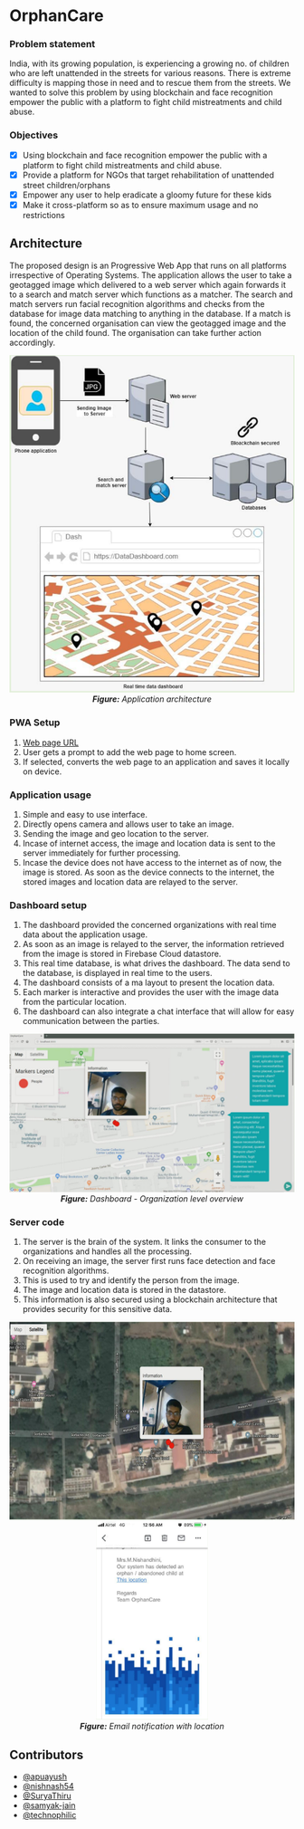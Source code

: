 # OrphanCare

### Problem statement

India, with its growing population, is experiencing a growing no. of children who are left unattended in the streets for various reasons. There is extreme difficulty is mapping those in need and to rescue them from the streets. We wanted to solve this problem by using blockchain and face recognition empower the public with a platform to fight child mistreatments and child abuse.

### Objectives

 - [x] Using blockchain and face recognition empower the public with a platform to fight child mistreatments and child abuse.
 - [x] Provide a platform for NGOs that target rehabilitation of unattended street children/orphans
 - [x] Empower any user to help eradicate a gloomy future for these kids
 - [x] Make it cross-platform so as to ensure maximum usage and no restrictions

## Architecture

The proposed design is an Progressive Web App that runs on all platforms irrespective of Operating Systems. The application allows the user to take a geotagged image which delivered to a web server which again forwards it to a search and match server which functions as a matcher. The search and match servers run facial recognition algorithms and checks from the database for image data matching to anything in the database. If a match is found, the concerned organisation can view the geotagged image and the location of the child found. The organisation can take further action accordingly.

<p align="center">
  <img src="./Images/architecture.png"><br>
  <i><b>Figure:</b> Application architecture</i>
</p>

### PWA Setup

1. [Web page URL](https://orphancare.netlify.com)
2. User gets a prompt to add the web page to home screen.
3. If selected, converts the web page to an application and saves it locally on device.

### Application usage

1. Simple and easy to use interface.
2. Directly opens camera and allows user to take an image.
3. Sending the image and geo location to the server.
4. Incase of internet access, the image and location data is sent to the server immediately for further processing.
5. Incase the device does not have access to the internet as of now, the image is stored. As soon as the device connects to the internet, the stored images and location data are relayed to the server.

### Dashboard setup
1. The dashboard provided the concerned organizations with real time data about the application usage.
2. As soon as an image is relayed to the server, the information retrieved from the image is stored in Firebase Cloud datastore.
3. This real time database, is what drives the dashboard. The data send to the database, is displayed in real time to the users.
4. The dashboard consists of a ma layout to present the location data.
5. Each marker is interactive and provides the user with the image data from the particular location.
6. The dashboard can also integrate a chat interface that will allow for easy communication between the parties.

<p align="center">
  <img src="./Images/dashboard.png"><br>
  <i><b>Figure:</b> Dashboard - Organization level overview</i>
</p>

### Server code

1. The server is the brain of the system. It links the consumer to the organizations and handles all the processing.
2. On receiving an image, the server first runs face detection and face recognition algorithms.
3. This is used to try and identify the person from the image.
4. The image and location data is stored in the datastore.
5. This information is also secured using a blockchain architecture that provides security for this sensitive data.

<p align="center">
  <img src="./Images/location.png" height=350 width=550>
  <img src="./Images/email_notification.png" height=350>
  <br>
  <i><b>Figure:</b> Email notification with location</i>
</p>

## Contributors

 - [@apuayush](https://github.com/apuayush)
 - [@nishnash54](https://github.com/nishnash54)
 - [@SuryaThiru](https://github.com/SuryaThiru)
 - [@samyak-jain](https://github.com/samyak-jain)
 - [@technophilic](https://github.com/technophilic)